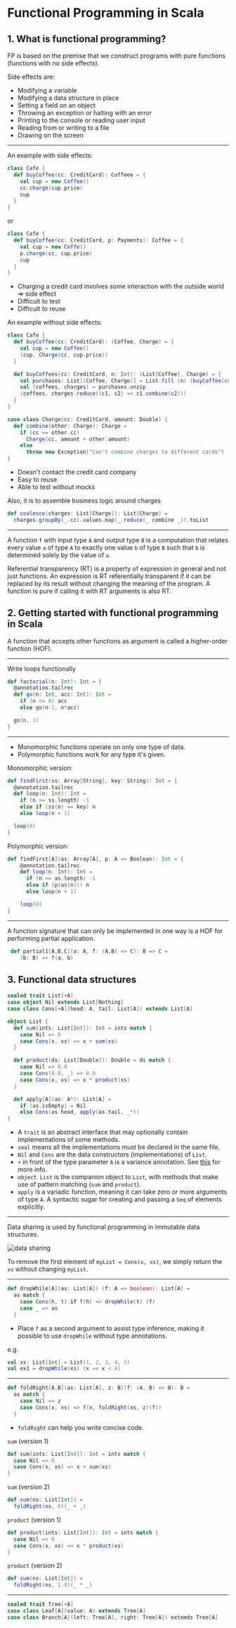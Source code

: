 # Functional Programming in Scala

## 1. What is functional programming?

FP is based on the premise that we construct programs with pure functions (functions with no side effects).

Side effects are:

- Modifying a variable
- Modifying a data structure in place
- Setting a field on an object
- Throwing an exception or halting with an error
- Printing to the console or reading user input
- Reading from or writing to a file
- Drawing on the screen

---

An example with side effects:

```scala
class Cafe {
  def buyCoffee(cc: CreditCard): Coffeee = {
    val cup = new Coffee()
    cc.charge(cup.price)
    cup
  }
}
```

or

```scala
class Cafe {
  def buyCoffee(cc: CreditCard, p: Payments): Coffee = {
    val cup = new Coffe()
    p.charge(cc, cup.price)
    cup
  }
}
```

- Charging a credit card involves some interaction with the outside world => side effect
- Difficult to test
- Difficult to reuse

An example without side effects:

```scala
class Cafe {
  def buyCoffee(cc: CreditCard): (Coffee, Charge) = {
    val cup = new Coffee()
    (cup, Charge(cc, cup.price))
  }

  def buyCoffees(cc: CreditCard, n: Int): (List[Coffee], Charge) = {
    val purchases: List[(Coffee, Charge)] = List.fill (n) (buyCoffee(cc))
    val (coffees, charges) = purchases.unzip
    (coffees, charges.reduce((c1, c2) => c1.combine(c2)))
  }
}

case class Charge(cc: CreditCard, amount: Double) {
  def combine(other: Charge): Charge =
    if (cc == other.cc)
      Charge(cc, amount + other.amount)
    else
      throw new Exception("Can't combine charges to different cards")
}
```

- Doesn't contact the credit card company
- Easy to reuse
- Able to test without mocks

Also, it is to assemble business logic around charges

```scala
def coalesce(charges: List[Charge]): List[Charge] =
  charges.groupBy(_.cc).values.map(_.reduce(_ combine _)).toList
```

---

A function `f` with input type `A` and output type `B` is a computation that relates every value `a` of type `A` to exactly one value `b` of type `B` such that `b` is determined solely by the value of `a`.

Referential transparency (RT) is a property of expression in general and not just functions. An expression is RT referentially transparent if it can be replaced by its result without changing the meaning of the program. A function is pure if calling it with RT arguments is also RT.

## 2. Getting started with functional programming in Scala

A function that accepts other functions as argument is called a higher-order function (HOF).

---

Write loops functionally

```scala
def factorial(n: Int): Int = {
  @annotation.tailrec
  def go(n: Int, acc: Int): Int =
    if (n <= 0) acc
    else go(n-1, n*acc)

  go(n, 1)
}
```

---

- Monomorphic functions operate on only one type of data.
- Polymorphic functions work for any type it's given.

Monomorphic version:

```scala
def findFirst(ss: Array[String], key: String): Int = {
  @annotation.tailrec
  def loop(n: Int): Int =
    if (n >= ss.length) -1
    else if (ss(n) == key) n
    else loop(n + 1)

  loop(0)
}
```

Polymorphic version:

```scala
def findFirst[A](as: Array[A], p: A => Boolean): Int = {
    @annotation.tailrec
    def loop(n: Int): Int =
      if (n >= as.length) -1
      else if (p(as(n))) n
      else loop(n + 1)

    loop(0)
}
```

---

A function signature that can only be implemented in one way is a HOF for performing partial application.

```scala
 def partial1[A,B,C](a: A, f: (A,B) => C): B => C =
    (b: B) => f(a, b)
```

## 3. Functional data structures

```scala
sealed trait List[+A]
case object Nil extends List[Nothing]
case class Cons[+A](head: A, tail: List[A]) extends List[A]

object List {
  def sum(ints: List[Int]): Int = ints match {
    case Nil => 0
    case Cons(x, xs) => x + sum(xs)
  }

  def product(ds: List[Double]): Double = ds match {
    case Nil => 0.0
    case Cons(0.0, _) => 0.0
    case Cons(x, xs) => x * product(xs)
  }

  def apply[A](as: A*): List[A] =
    if (as.isEmpty) = Nil
    else Cons(as.head, apply(as.tail, _*))
}
```

- A `trait` is an abstract interface that may optionally contain implementations of some methods.
- `seal` means all the implementations must be declared in the same file.
- `Nil` and `Cons` are the data constructors (implementations) of `List`.
- `+` in front of the type parameter `A` is a variance annotation. See [this](https://docs.scala-lang.org/tour/variances.html) for more info.
- `object List` is the companion object to `List`, with methods that make use of pattern matching (`sum` and `product`).
- `apply` is a variadic function, meaning it can take zero or more arguments of type `A`. A syntactic sugar for creating and passing a `Seq` of elements explicitly.

---

Data sharing is used by functional programming in immutable data structures.

![data sharing](./images/ch3_data_sharing.png)

To remove the first element of `myList = Cons(x, xs)`, we simply return the `xs` without changing `myList`.

---

```scala
def dropWhile[A](as: List[A]) (f: A => boolean): List[A] =
  as match {
    case Cons(h, t) if f(h) => dropWhile(t) (f)
    case _ => as
  }
```

- Place `f` as a second argument to assist type inference, making it possible to use `dropWhile` without type annotations.

e.g.

```scala
val xs: List[Int] = List(1, 2, 3, 4, 5)
val ex1 = dropWhile(xs) (x => x < 4)
```

---

```scala
def foldRight[A,B](as: List[A], z: B)(f: (A, B) => B): B =
  as match {
    case Nil => z
    case Cons(x, xs) => f(x, foldRight(xs, z)(f))
  }
```

- `foldRight` can help you write concise code.

`sum` (version 1)

```scala
def sum(ints: List[Int]): Int = ints match {
  case Nil => 0
  case Cons(x, xs) => x + sum(xs)
}
```

`sum` (version 2)

```scala
def sum(ns: List[Int]) =
  foldRight(ns, 0)(_ + _)
```

`product` (version 1)

```scala
def product(ints: List[Int]): Int = ints match {
  case Nil => 0
  case Cons(x, xs) => x * product(xs)
}
```

`product` (version 2)

```scala
def sum(ns: List[Int]) =
  foldRight(ns, 1.0)(_ * _)
```

---

```scala
sealed trait Tree[+A]
case class Leaf[A](value: A) extends Tree[A]
case class Branch[A](left: Tree[A], right: Tree[A]) extemds Tree[A]
```
